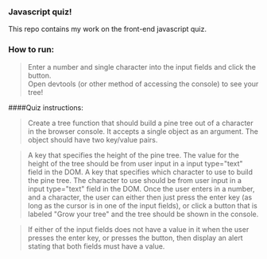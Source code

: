 ### Javascript quiz!  
This repo contains my work on the front-end javascript quiz.

### How to run:  
>Enter a number and single character into the input fields and click the button.  
>Open devtools (or other method of accessing the console) to see your tree!

####Quiz instructions:

>Create a tree function that should build a pine tree out of a character in the browser console. It accepts a single object as an argument. The object should have two key/value pairs.

>A key that specifies the height of the pine tree.
>The value for the height of the tree should be from user input in a input type="text" field in the DOM.
>A key that specifies which character to use to build the pine tree.
>The character to use should be from user input in a input type="text" field in the DOM.
>Once the user enters in a number, and a character, the user can either then just press the enter key (as long as the cursor is in one of the input fields), or click a button that is labeled "Grow your tree" and the tree should be shown in the console.

>If either of the input fields does not have a value in it when the user presses the enter key, or presses the button, then display an alert stating that both fields must have a value.
